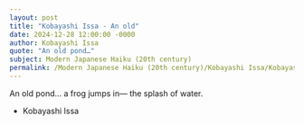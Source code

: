 ```yaml
---
layout: post
title: "Kobayashi Issa - An old"
date: 2024-12-28 12:00:00 -0000
author: Kobayashi Issa
quote: "An old pond…"
subject: Modern Japanese Haiku (20th century)
permalink: /Modern Japanese Haiku (20th century)/Kobayashi Issa/Kobayashi Issa - An old
---
```


An old pond…
a frog jumps in—
the splash of water.

- Kobayashi Issa
